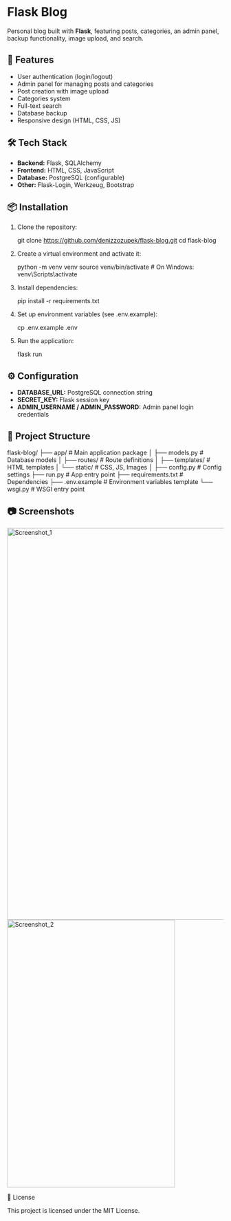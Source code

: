 
# Flask Blog

Personal blog built with **Flask**, featuring posts, categories, an admin panel, backup functionality, image upload, and search.

## 🚀 Features
- User authentication (login/logout)
- Admin panel for managing posts and categories
- Post creation with image upload
- Categories system
- Full-text search
- Database backup
- Responsive design (HTML, CSS, JS)

## 🛠️ Tech Stack
- **Backend:** Flask, SQLAlchemy
- **Frontend:** HTML, CSS, JavaScript
- **Database:** PostgreSQL (configurable)
- **Other:** Flask-Login, Werkzeug, Bootstrap

## 📦 Installation
1. Clone the repository:
   
   git clone https://github.com/denizzozupek/flask-blog.git
   cd flask-blog


2. Create a virtual environment and activate it:

   
   python -m venv venv
   source venv/bin/activate   # On Windows: venv\Scripts\activate
   

3. Install dependencies:

   
   pip install -r requirements.txt
  

4. Set up environment variables (see .env.example):

  
   cp .env.example .env
  

5. Run the application:

   
   flask run
   

## ⚙️ Configuration

* **DATABASE\_URL:** PostgreSQL connection string
* **SECRET\_KEY:** Flask session key
* **ADMIN\_USERNAME / ADMIN\_PASSWORD:** Admin panel login credentials

## 📂 Project Structure


flask-blog/
├── app/             # Main application package
│   ├── models.py    # Database models
│   ├── routes/      # Route definitions
│   ├── templates/   # HTML templates
│   └── static/      # CSS, JS, Images
│
├── config.py        # Config settings
├── run.py           # App entry point
├── requirements.txt # Dependencies
├── .env.example     # Environment variables template
└── wsgi.py          # WSGI entry point


## 📷 Screenshots

<p float="left">

  <img width="1903" height="912" alt="Screenshot_1" src="https://github.com/user-attachments/assets/f469e13e-56ad-4790-a91b-230cd250ffaa" />
  <img width="390" height="623" alt="Screenshot_2" src="https://github.com/user-attachments/assets/58f1b1c9-438e-4237-b06f-ef788a3c346a" />

</p>

📝 License

This project is licensed under the MIT License.


